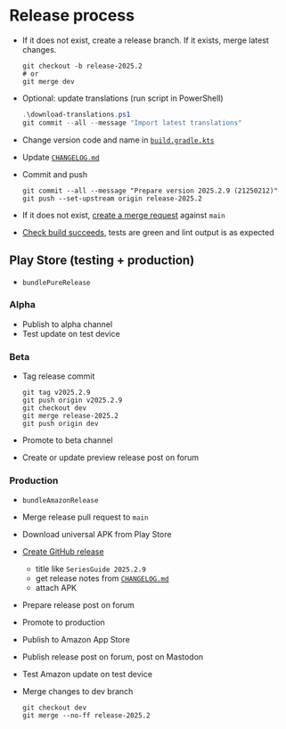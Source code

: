 # Release process

- If it does not exist, create a release branch. If it exists, merge latest changes.

  ```shell
  git checkout -b release-2025.2
  # or
  git merge dev
  ```

- Optional: update translations (run script in PowerShell)

  ```powershell
  .\download-translations.ps1
  git commit --all --message "Import latest translations"
  ```

- Change version code and name in [`build.gradle.kts`](/build.gradle.kts)
- Update [`CHANGELOG.md`](/CHANGELOG.md)
- Commit and push

  ```shell
  git commit --all --message "Prepare version 2025.2.9 (21250212)"
  git push --set-upstream origin release-2025.2
  ```

- If it does not exist, [create a merge request](https://github.com/UweTrottmann/SeriesGuide/compare/main...) against `main`
- [Check build succeeds](https://github.com/UweTrottmann/SeriesGuide/actions),
  tests are green and lint output is as expected

## Play Store (testing + production)

- `bundlePureRelease`

### Alpha

- Publish to alpha channel
- Test update on test device
    
### Beta

- Tag release commit
  
  ```shell
  git tag v2025.2.9
  git push origin v2025.2.9
  git checkout dev
  git merge release-2025.2
  git push origin dev
  ```

- Promote to beta channel
- Create or update preview release post on forum

### Production

- `bundleAmazonRelease`
- Merge release pull request to `main`
- Download universal APK from Play Store
- [Create GitHub release](https://github.com/UweTrottmann/SeriesGuide/releases/new)
  - title like `SeriesGuide 2025.2.9`
  - get release notes from [`CHANGELOG.md`](/CHANGELOG.md)
  - attach APK
- Prepare release post on forum
- Promote to production
- Publish to Amazon App Store
- Publish release post on forum, post on Mastodon
- Test Amazon update on test device
- Merge changes to dev branch

  ```shell
  git checkout dev
  git merge --no-ff release-2025.2
  ```